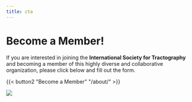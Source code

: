 ```yaml
---
title: cta
---
```

# Become a Member!

If you are interested in joining the <b>International Society for Tractography</b> and becoming a member of this highly diverse and collaborative organization, please click below and fill out the form.

{{< button2 "Become a Member" "/about/" >}}

![](/uploads/photos/connectivity.png)
